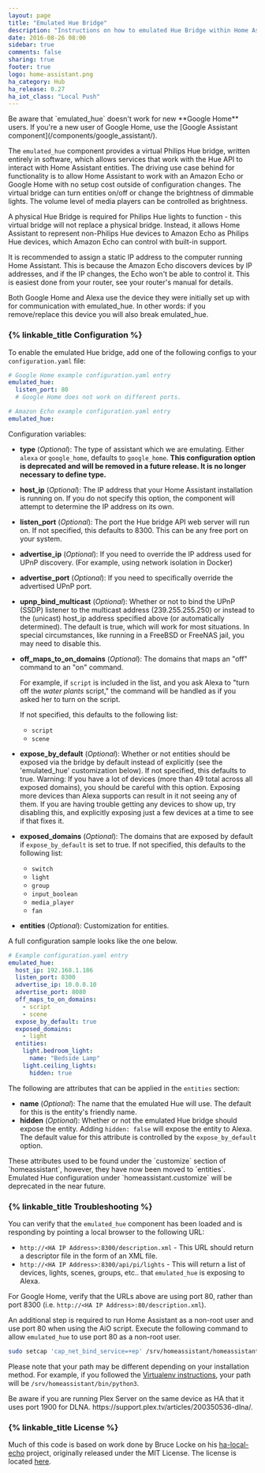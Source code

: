 ```yaml
---
layout: page
title: "Emulated Hue Bridge"
description: "Instructions on how to emulated Hue Bridge within Home Assistant."
date: 2016-08-26 08:00
sidebar: true
comments: false
sharing: true
footer: true
logo: home-assistant.png
ha_category: Hub
ha_release: 0.27
ha_iot_class: "Local Push"
---
```


<p class='note warning'>
Be aware that `emulated_hue` doesn't work for new **Google Home** users. If you're a new user of Google Home, use the [Google Assistant component](/components/google_assistant/).
</p>

The `emulated_hue` component provides a virtual Philips Hue bridge, written entirely in software, which allows services that work with the Hue API to interact with Home Assistant
entities. The driving use case behind for functionality is to allow Home Assistant to work with an Amazon Echo or Google Home with no setup cost outside of configuration changes.
The virtual bridge can turn entities on/off or change the brightness of dimmable lights. The volume level of media players can be controlled as brightness.

<p class='note'>
A physical Hue Bridge is required for Philips Hue lights to function - this virtual bridge will not replace a physical bridge. Instead, it allows Home Assistant to represent non-Philips Hue devices to Amazon Echo as Philips Hue devices, which Amazon Echo can control with built-in support.
</p>

<p class='note'>
It is recommended to assign a static IP address to the computer running Home Assistant. This is because the Amazon Echo discovers devices by IP addresses, and if the IP changes, the Echo won't be able to control it. This is easiest done from your router, see your router's manual for details.
</p>

<p class='note'>
Both Google Home and Alexa use the device they were initially set up with for communication with emulated_hue. In other words: if you remove/replace this device you will also break emulated_hue.
</p>

### {% linkable_title Configuration %}

To enable the emulated Hue bridge, add one of the following configs to your `configuration.yaml` file:

```yaml
# Google Home example configuration.yaml entry
emulated_hue:
  listen_port: 80
  # Google Home does not work on different ports.
```

```yaml
# Amazon Echo example configuration.yaml entry
emulated_hue:
```

Configuration variables:

- **type** (*Optional*): The type of assistant which we are emulating. Either `alexa` or `google_home`, defaults to `google_home`. **This configuration option is deprecated and will be removed in a future release. It is no longer necessary to define type.**
- **host_ip** (*Optional*): The IP address that your Home Assistant installation is running on. If you do not specify this option, the component will attempt to determine the IP address on its own.
- **listen_port** (*Optional*): The port the Hue bridge API web server will run on. If not specified, this defaults to 8300. This can be any free port on your system.

- **advertise_ip** (*Optional*): If you need to override the IP address used for UPnP discovery. (For example, using network isolation in Docker)
- **advertise_port** (*Optional*): If you need to specifically override the advertised UPnP port.

- **upnp_bind_multicast** (*Optional*): Whether or not to bind the UPnP (SSDP) listener to the multicast address (239.255.255.250) or instead to the (unicast) host_ip address specified above (or automatically determined). The default is true, which will work for most situations.  In special circumstances, like running in a FreeBSD or FreeNAS jail, you may need to disable this.

- **off_maps_to_on_domains** (*Optional*): The domains that maps an "off" command to an "on" command.

  For example, if `script` is included in the list, and you ask Alexa to "turn off the *water plants* script," the command will be handled as if you asked her to turn on the script.

  If not specified, this defaults to the following list:

  - `script`
  - `scene`

- **expose_by_default** (*Optional*): Whether or not entities should be exposed via the bridge by default instead of explicitly (see the 'emulated_hue' customization below). If not specified, this defaults to true. Warning: If you have a lot of devices (more than 49 total across all exposed domains), you should be careful with this option. Exposing more devices than Alexa supports can result in it not seeing any of them.  If you are having trouble getting any devices to show up, try disabling this, and explicitly exposing just a few devices at a time to see if that fixes it.

- **exposed_domains** (*Optional*): The domains that are exposed by default if `expose_by_default` is set to true. If not specified, this defaults to the following list:
  - `switch`
  - `light`
  - `group`
  - `input_boolean`
  - `media_player`
  - `fan`

- **entities** (*Optional*): Customization for entities.

A full configuration sample looks like the one below.

```yaml
# Example configuration.yaml entry
emulated_hue:
  host_ip: 192.168.1.186
  listen_port: 8300
  advertise_ip: 10.0.0.10
  advertise_port: 8080
  off_maps_to_on_domains:
    - script
    - scene
  expose_by_default: true
  exposed_domains:
    - light
  entities:
    light.bedroom_light:
      name: "Bedside Lamp"
    light.ceiling_lights:
      hidden: true
```

The following are attributes that can be applied in the `entities` section:

- **name** (*Optional*): The name that the emulated Hue will use. The default for this is the entity's friendly name.
- **hidden** (*Optional*): Whether or not the emulated Hue bridge should expose the entity. Adding `hidden: false` will expose the entity to Alexa. The default value for this attribute is controlled by the `expose_by_default` option.

<p class='note'>
These attributes used to be found under the `customize` section of `homeassistant`, however, they have now been moved to `entities`. Emulated Hue configuration under `homeassistant.customize` will be deprecated in the near future.
</p>

### {% linkable_title Troubleshooting %}

You can verify that the `emulated_hue` component has been loaded and is responding by pointing a local browser to the following URL:

 - `http://<HA IP Address>:8300/description.xml` - This URL should return a descriptor file in the form of an XML file.
 - `http://<HA IP Address>:8300/api/pi/lights` - This will return a list of devices, lights, scenes, groups, etc.. that `emulated_hue` is exposing to Alexa.

For Google Home, verify that the URLs above are using port 80, rather than port 8300 (i.e. `http://<HA IP Address>:80/description.xml`).

An additional step is required to run Home Assistant as a non-root user and use port 80 when using the AiO script.  Execute the following command to allow `emulated_hue` to use port 80 as a non-root user.

```bash
sudo setcap 'cap_net_bind_service=+ep' /srv/homeassistant/homeassistant_venv/bin/python3
```
Please note that your path may be different depending on your installation method. For example, if you followed the [Virtualenv instructions](/docs/installation/virtualenv/), your path will be `/srv/homeassistant/bin/python3`.

<p class='note warning'>
Be aware if you are running Plex Server on the same device as HA that it uses port 1900 for DLNA. https://support.plex.tv/articles/200350536-dlna/.
</p>

### {% linkable_title License %}

Much of this code is based on work done by Bruce Locke on his [ha-local-echo](https://github.com/blocke/ha-local-echo) project, originally released under the MIT License. The license is located [here](https://github.com/blocke/ha-local-echo/blob/b9bf5dcaae6d8e305e2283179ffba64bde9ed29e/LICENSE).
